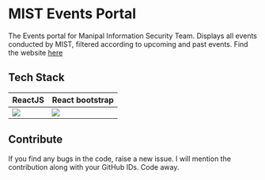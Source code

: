 # MIST Events Portal

The Events portal for Manipal Information Security Team. Displays all events conducted by MIST, filtered according to upcoming and past events. Find the website [here](https://parthiv-m.github.io/events-wearemist/#/)

## Tech Stack

| ReactJS | React bootstrap |
|--|--|
| ![](https://lh4.googleusercontent.com/sBaxDLU9jP8BOaB8vNld8Yu_dv7V3HZGBNBHiguET93-VXWxm1tO3J6PtAWEg46cBAicYGZtZEMwRdYO3NYJUKBrEIT18-KvRUAMIHzQ_Q1sagcKZa3hyKVR4hJaf4VpTV3hoAoa) | ![](https://www.bootstrapcdn.com/assets/img/integrations/react-bootstrap.c4f9aa2.png) |

## Contribute

If you find any bugs in the code, raise a new issue. I will mention the contribution along with your GitHub IDs. Code away. 